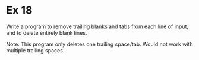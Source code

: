 # Ex 18

Write a program to remove trailing blanks and tabs from each line of input, and to delete entirely blank lines.

Note: This program only deletes one trailing space/tab. Would not work with multiple trailing spaces. 